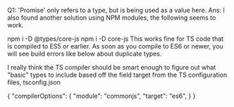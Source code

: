 Q1:  'Promise' only refers to a type, but is being used as a value here.
Ans: I also found another solution using NPM modules, the following seems to work.

npm i -D @types/core-js
npm i -D core-js
This works fine for TS code that is compiled to ES5 or earlier. As soon as you compile to ES6 or newer, you will see build errors like below about duplicate types.

I really think the TS compiler should be smart enough to figure out what "basic" types to include based off the field target from the TS configuration files, tsconfig.json

{
  "compilerOptions": {
    "module": "commonjs",
    "target": "es6",
  }
}


